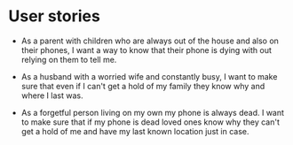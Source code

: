 # User stories

* As a parent with children who are always out of the house and also on their phones, I want a way to know that their phone is dying with out relying on them to tell me. 

* As a husband with a worried wife and constantly busy, I want to make sure that even if I can't get a hold of my family they know why and where I last was.

* As a forgetful person living on my own my phone is always dead. I want to make sure that if my phone is dead loved ones know why they can't get a hold of me and have my last known location just in case.